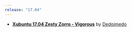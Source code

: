 ```yaml
---
release: "17.04"
---
```


- **[Xubuntu 17.04 Zesty Zorro - Vigorous](http://www.dedoimedo.com/computers/xubuntu-zesty.html)** by [Dedoimedo](http://www.dedoimedo.com/)

